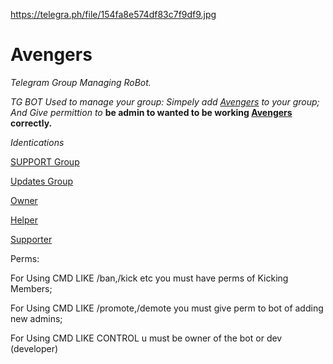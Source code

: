 https://telegra.ph/file/154fa8e574df83c7f9df9.jpg
# Avengers
*Telegram Group Managing RoBot.*

_TG BOT Used to manage your group:
Simpely add [Avengers](https://t.me/MarvelAvengersRoBot) to your group;
And Give permittion to_ __be admin to wanted to be working [Avengers](https://t.me/MarvelAvengersRoBot) correctly.__


*Identications*

[SUPPORT Group](https://t.me/TGBotSupport)

[Updates Group](https://t.me/TGBotLab)

[Owner](https://t.me/McCoyEddy)

[Helper](https://t.me/FaucetMaker)

[Supporter](https://t.me/Bcash_King)


Perms:


For Using CMD LIKE
/ban,/kick etc you must have perms of Kicking Members;



For Using CMD LIKE
/promote,/demote you must give perm to bot of adding new admins;<br>



For Using CMD LIKE
CONTROL u must be owner of the bot or dev (developer)<br>
